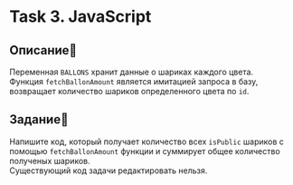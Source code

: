 # Task 3. JavaScript

## Описание📌

Переменная `BALLONS` хранит данные о шариках каждого цвета.    
Функция `fetchBallonAmount` является имитацией запроса в базу, возвращает количество шариков определенного цвета по `id`.    

## Задание📝

Напишите код, который получает количество всех `isPublic` шариков с помощью `fetchBallonAmount` функции и суммирует общее количество полученых шариков.    
Существующий код задачи редактировать нельзя.

<!-- ***

##### [Ссылка на песочницу](https://codesandbox.io/s/task-6-qtsstp?file=/index.js) -->
